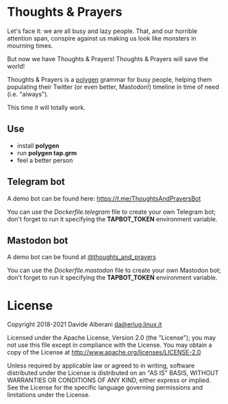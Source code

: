 # Thoughts & Prayers

Let's face it: we are all busy and lazy people.  That, and our horrible attention span, conspire against us making us look like monsters in mourning times.

But now we have Thoughts & Prayers!  Thoughts & Prayers will save the world!

Thoughts & Prayers is a [polygen](https://polygen.org/) grammar for busy people, helping them populating their Twitter (or even better, Mastodon!) timeline in time of need (i.e. "always").

This time it will totally work.


## Use

* install **polygen**
* run **polygen tap.grm**
* feel a better person


## Telegram bot

A demo bot can be found here: https://t.me/ThoughtsAndPrayersBot

You can use the *Dockerfile.telegram* file to create your own Telegram bot; don't forget to run it specifying the **TAPBOT_TOKEN** environment variable.

## Mastodon bot

A demo bot can be found at [@thoughts_and_prayers](https://botsin.space/@thoughts_and_prayers)

You can use the *Dockerfile.mastodon* file to create your own Mastodon bot; don't forget to run it specifying the **TAPBOT_TOKEN** environment variable.


# License

Copyright 2018-2021 Davide Alberani <da@erlug.linux.it>

Licensed under the Apache License, Version 2.0 (the "License");
you may not use this file except in compliance with the License.
You may obtain a copy of the License at http://www.apache.org/licenses/LICENSE-2.0

Unless required by applicable law or agreed to in writing, software
distributed under the License is distributed on an "AS IS" BASIS,
WITHOUT WARRANTIES OR CONDITIONS OF ANY KIND, either express or implied.
See the License for the specific language governing permissions and
limitations under the License.
